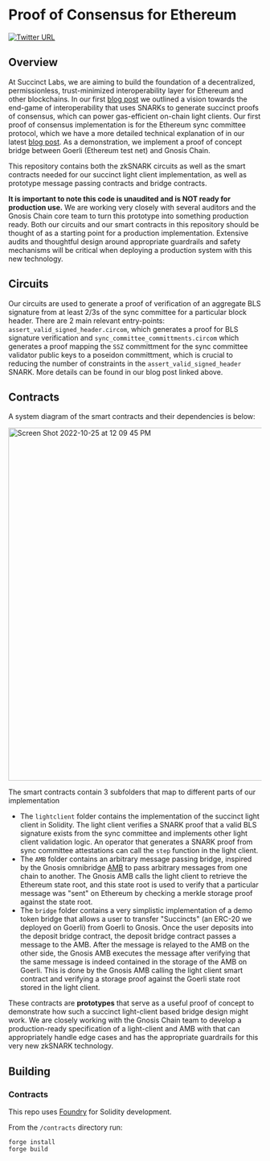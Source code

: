 # Proof of Consensus for Ethereum

[![Twitter URL](https://img.shields.io/twitter/follow/succinctlabs?style=social)](https://twitter.com/succinctlabs)

## Overview

At Succinct Labs, we are aiming to build the foundation of a decentralized, permissionless, trust-minimized interoperability layer for Ethereum and other blockchains. In our first [blog post](https://blog.succinct.xyz/post/2022/09/20/proof-of-consensus/) we outlined a vision towards the end-game of interoperability that uses SNARKs to generate succinct proofs of consensus, which can power gas-efficient on-chain light clients. Our first proof of consensus implementation is for the Ethereum sync committee protocol, which we have a more detailed technical explanation of in our latest [blog post](https://blog.succinct.xyz/post/2022/10/29/gnosis-bridge/). As a demonstration, we implement a proof of concept bridge between Goerli (Ethereum test net) and Gnosis Chain.

This repository contains both the zkSNARK circuits as well as the smart contracts needed for our succinct light client implementation, as well as prototype message passing contracts and bridge contracts.

**It is important to note this code is unaudited and is NOT ready for production use.** We are working very closely with several auditors and the Gnosis Chain core team to turn this prototype into something production ready. Both our circuits and our smart contracts in this repository should be thought of as a starting point for a production implementation. Extensive audits and thoughtful design around appropriate guardrails and safety mechanisms will be critical when deploying a production system with this new technology.

## Circuits

Our circuits are used to generate a proof of verification of an aggregate BLS signature from at least 2/3s of the sync committee for a particular block header. There are 2 main relevant entry-points: `assert_valid_signed_header.circom`, which generates a proof for BLS signature verification and `sync_committee_committments.circom` which generates a proof mapping the `SSZ` committment for the sync committee validator public keys to a poseidon committment, which is crucial to reducing the number of constraints in the `assert_valid_signed_header` SNARK. More details can be found in our blog post linked above.

## Contracts

A system diagram of the smart contracts and their dependencies is below:

<img width="701" alt="Screen Shot 2022-10-25 at 12 09 45 PM" src="https://user-images.githubusercontent.com/5422468/197861379-978d3d6e-3110-4a29-add9-c4c251e82a5b.png">

The smart contracts contain 3 subfolders that map to different parts of our implementation
* The `lightclient` folder contains the implementation of the succinct light client in Solidity. The light client verifies a SNARK proof that a valid BLS signature exists from the sync committee and implements other light client validation logic. An operator that generates a SNARK proof from sync committee attestations can call the `step` function in the light client.
* The `AMB` folder contains an arbitrary message passing bridge, inspired by the Gnosis omnibridge [AMB](https://github.com/omni/tokenbridge-contracts) to pass arbitrary messages from one chain to another. The Gnosis AMB calls the light client to retrieve the Ethereum state root, and this state root is used to verify that a particular message was "sent" on Ethereum by checking a merkle storage proof against the state root.
* The `bridge` folder contains a very simplistic implementation of a demo token bridge that allows a user to transfer "Succincts" (an ERC-20 we deployed on Goerli) from Goerli to Gnosis. Once the user deposits into the deposit bridge contract, the deposit bridge contract passes a message to the AMB. After the message is relayed to the AMB on the other side, the Gnosis AMB executes the message after verifying that the same message is indeed contained in the storage of the AMB on Goerli. This is done by the Gnosis AMB calling the light client smart contract and verifying a storage proof against the Goerli state root stored in the light client.

These contracts are **prototypes** that serve as a useful proof of concept to demonstrate how such a succinct light-client based bridge design might work. We are closely working with the Gnosis Chain team to develop a production-ready specification of a light-client and AMB with that can appropriately handle edge cases and has the appropriate guardrails for this very new zkSNARK technology.

## Building

### Contracts

This repo uses [Foundry](https://getfoundry.sh/) for Solidity development.

From the `/contracts` directory run:

```
forge install
forge build
```
